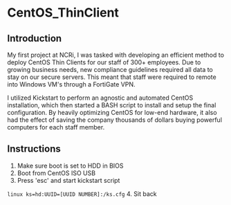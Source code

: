 # CentOS_ThinClient

## Introduction

My first project at NCRi, I was tasked with developing an efficient method to deploy CentOS Thin Clients for our staff of 300+ employees. Due to growing business needs, new compliance guidelines required all data to stay on our secure servers. This meant that staff were required to remote into Windows VM's through a FortiGate VPN. 

I utilized Kickstart to perform an agnostic and automated CentOS installation, which then started a BASH script to install and setup the final configuration. By heavily optimizing CentOS for low-end hardware, it also had the effect of saving the company thousands of dollars buying powerful computers for each staff member. 

## Instructions

1. Make sure boot is set to HDD in BIOS
2. Boot from CentOS ISO USB
3. Press 'esc' and start kickstart script

`linux ks=hd:UUID=[UUID NUMBER]:/ks.cfg`
4. Sit back